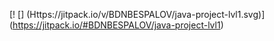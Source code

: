 [! [] (Https://jitpack.io/v/BDNBESPALOV/java-project-lvl1.svg)] (https://jitpack.io/#BDNBESPALOV/java-project-lvl1)
